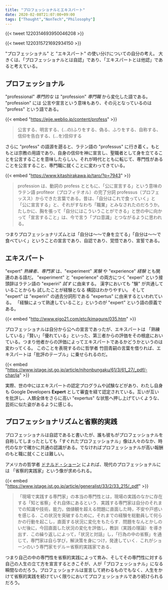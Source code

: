 ```yaml
---
title: "プロフェッショナルとエキスパート"
date: 2020-02-08T21:07:00+09:00
tags: ["Thought","NonTech","Philosophy"]
---
```


{{< tweet 1220314693950046208 >}}

{{< tweet 1220315721692934150 >}}

"プロフェッショナル" と "エキスパート" の使い分けについての自分の考え。
大きくは、「プロフェッショナルとは自認」であり、「エキスパートとは他認」であると考えている。

## プロフェッショナル

"professional" _専門的な_ は "profession" _専門職_ から変化した語である。
"profession" には 公言や宣言という意味もあり、その元となっているのは "profess" という語である。

{{< embed "https://ejje.weblio.jp/content/profess" >}}

> 公言する、明言する、(…の)ふりをする、偽る、ふりをする、自称する、信仰を告白する、(…を)信仰する

さらに "profess" の語源を遡ると、ラテン語の "professus" に行き着く。もともとは宗教の用語であり、自身の信仰を神に宣言し、聖職者として身を立てることを公言することを意味したらしい。それが時代とともに転じて、専門性があることを公言すること、専門職に就くことに変わってきている。

{{< embed "https://www.kitashirakawa.jp/taro/?p=7943" >}}

> profession は、動詞の profess とともに、「公に宣言する」という意味のラテン語 profiteor（プロフィテオル）の完了分詞 professus（プロフェッスス）からできた言葉である。昔は、「自分はこれで食っていく」と「公に宣言する」と、それがすなわち「職業」とみなされたのだろうか。たしかに、胸を張って「自分にはこういうことができる」と世の中に向かって「宣言すること」は、今で言う「プロ意識」とつながるように思われる。

つまりプロフェッショナリズムとは「自分は〜〜で身を立てる」「自分は〜〜で食べていく」ということの宣言であり、自認であり、覚悟であり、宣誓である。

## エキスパート

"expert" _熟練者、専門家_ は、"experiment" _実験_ や "experience" _経験_  とも関連のある語だ。
"experiment" と "experience" の両方につく "experi" という接頭辞はラテン語の "experiri" _試す_ に由来する。
漢字においても "験" が共通していることからも 試したことが経験となる 構図はわかりやすい。
そして "expert" は "experiri" の過去分詞形である "expertus" に由来するといわれている。
「経験によって熟達していること」というのが "expert" という語の原義である。

{{< embed "http://www.eigo21.com/etc/kimagure/035.htm" >}}

プロフェッショナルは自分から公への宣言であったが、エキスパートは 「熟練している」「賢い」「優れている」といった、第三者からの評価をその根底においている。つまり他者からの評価によってエキスパートであるかどうかというのは変わってくる。
このことを表現するのに哲学者 竹田青嗣の言葉を借りれば、エキスパートは「批評のテーブル」に乗せられるのだ。

{{< embed "https://www.jstage.jst.go.jp/article/nihonbungaku/61/3/61_27/_pdf/-char/ja" >}}

実際、世の中にはエキスパートの認定プログラムや試験などがあり、わたし自身も Google Developers **Expert** として審査を経て認定されている。互いが互いを批評し、人類全体をさらに高い "expertus" な状態へ押し上げていくような、芸術に似た姿があるように感じる。

## プロフェッショナリズムと省察的実践

プロフェッショナルは自認であると書いたが、誰も彼もがプロフェッショナルを自称してしまったとしても「すぐれたプロフェッショナル」像は人々のなか、時代のなかで確かに共通の認識がある。でなければプロフェッショナルが高い報酬のもと職に就くことは難しい。

アメリカの哲学者 [ドナルド・ショーン](https://ja.wikipedia.org/wiki/%E3%83%89%E3%83%8A%E3%83%AB%E3%83%89%E3%83%BB%E3%82%B7%E3%83%A7%E3%83%BC%E3%83%B3) によれば、現代のプロフェッショナルには 「省察的実践家」という像が求められる。

{{< embed "https://www.jstage.jst.go.jp/article/generalist/33/2/33_215/_pdf" >}}

> 「現場で実践する専門家」の本当の専門性とは，現場の実践のなかに存在する「知と省察」それ自体にあるという．実践する専門家は自分のそれまでの知識や技術，能力，価値観を超える問題に直面した時，不安や戸惑いを感じる．この状況を突破するために，それまでの経験を総動員して何らかの行動を起こし，直面する状況に変化をもたらす．問題をなんとかしのいだ後に，今回直面した状況の変化を評価し，教訓（実践の理論）を導き出す．この繰り返しによって，「状況と対話」し，「行為の中の省察」を通じて，専門家は自ら学び，解決策を身につけ，発達していく．これがショーンのいう専門家モデル＝省察的実践家である．

つまり自己の中の専門性を省察的実践によって育み、そしてその専門性に対する自己の人生の立て方を宣言するときこそが、人が「プロフェッショナル」になる瞬間なのだろう。プロフェッショナルは宣言して終わるものでもなく、人生をかけて省察的実践を続けていく限りにおいてプロフェッショナルであり続けられるだろう。
